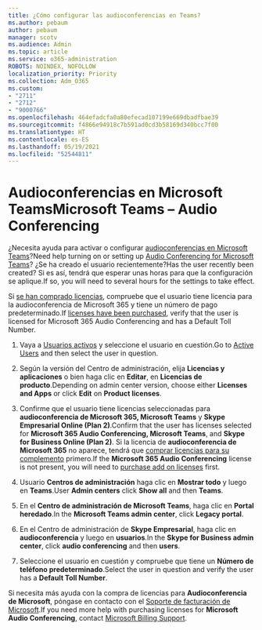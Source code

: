 ```yaml
---
title: ¿Cómo configurar las audioconferencias en Teams?
ms.author: pebaum
author: pebaum
manager: scotv
ms.audience: Admin
ms.topic: article
ms.service: o365-administration
ROBOTS: NOINDEX, NOFOLLOW
localization_priority: Priority
ms.collection: Adm_O365
ms.custom:
- "2711"
- "2712"
- "9000766"
ms.openlocfilehash: 464efadcfa0a80efecad107199e669dbadfbae39
ms.sourcegitcommit: f4866e94918c7b591ad0cd3b58169d340bcc7f00
ms.translationtype: HT
ms.contentlocale: es-ES
ms.lasthandoff: 05/19/2021
ms.locfileid: "52544811"
---
```

# <a name="microsoft-teams--audio-conferencing"></a><span data-ttu-id="c39ba-102">Audioconferencias en Microsoft Teams</span><span class="sxs-lookup"><span data-stu-id="c39ba-102">Microsoft Teams – Audio Conferencing</span></span>

<span data-ttu-id="c39ba-103">¿Necesita ayuda para activar o configurar [audioconferencias en Microsoft Teams](/microsoftteams/set-up-audio-conferencing-in-teams)?</span><span class="sxs-lookup"><span data-stu-id="c39ba-103">Need help turning on or setting up [Audio Conferencing for Microsoft Teams](/microsoftteams/set-up-audio-conferencing-in-teams)?</span></span>  <span data-ttu-id="c39ba-104">¿Se ha creado el usuario recientemente?</span><span class="sxs-lookup"><span data-stu-id="c39ba-104">Has the user recently been created?</span></span> <span data-ttu-id="c39ba-105">Si es así, tendrá que esperar unas horas para que la configuración se aplique.</span><span class="sxs-lookup"><span data-stu-id="c39ba-105">If so, you will need to several hours for the settings to take effect.</span></span>

<span data-ttu-id="c39ba-106">Si [se han comprado licencias](/microsoftteams/set-up-audio-conferencing-in-teams#step-2-get-and-assign-licenses), compruebe que el usuario tiene licencia para la audioconferencia de Microsoft 365 y tiene un número de pago predeterminado.</span><span class="sxs-lookup"><span data-stu-id="c39ba-106">If [licenses have been purchased](/microsoftteams/set-up-audio-conferencing-in-teams#step-2-get-and-assign-licenses), verify that the user is licensed for Microsoft 365 Audio Conferencing and has a Default Toll Number.</span></span>

1. <span data-ttu-id="c39ba-107">Vaya a [Usuarios activos](https://admin.microsoft.com/Adminportal/Home?source=applauncher#/users) y seleccione el usuario en cuestión.</span><span class="sxs-lookup"><span data-stu-id="c39ba-107">Go to [Active Users](https://admin.microsoft.com/Adminportal/Home?source=applauncher#/users) and then select the user in question.</span></span>

2. <span data-ttu-id="c39ba-108">Según la versión del Centro de administración, elija **Licencias y aplicaciones** o bien haga clic en **Editar**, en **Licencias de producto**.</span><span class="sxs-lookup"><span data-stu-id="c39ba-108">Depending on admin center version, choose either **Licenses and Apps** or click **Edit** on **Product licenses**.</span></span>

3. <span data-ttu-id="c39ba-109">Confirme que el usuario tiene licencias seleccionadas para **audioconferencia de Microsoft 365, Microsoft Teams** y **Skype Empresarial Online (Plan 2)**.</span><span class="sxs-lookup"><span data-stu-id="c39ba-109">Confirm that the user has licenses selected for **Microsoft 365 Audio Conferencing, Microsoft Teams**, and **Skype for Business Online (Plan 2)**.</span></span> <span data-ttu-id="c39ba-110">Si la licencia de **audioconferencia de Microsoft 365** no aparece, tendrá que [comprar licencias para su complemento](/microsoftteams/teams-add-on-licensing/microsoft-teams-add-on-licensing?tabs=small-business) primero.</span><span class="sxs-lookup"><span data-stu-id="c39ba-110">If the **Microsoft 365 Audio Conferencing** license is not present, you will need to [purchase add on licenses](/microsoftteams/teams-add-on-licensing/microsoft-teams-add-on-licensing?tabs=small-business) first.</span></span>

4. <span data-ttu-id="c39ba-111">Usuario **Centros de administración** haga clic en **Mostrar todo** y luego en **Teams**.</span><span class="sxs-lookup"><span data-stu-id="c39ba-111">User **Admin centers** click **Show all** and then **Teams**.</span></span>

5. <span data-ttu-id="c39ba-112">En el **Centro de administración de Microsoft Teams**, haga clic en **Portal heredado**.</span><span class="sxs-lookup"><span data-stu-id="c39ba-112">In the **Microsoft Teams admin center**, click **Legacy portal**.</span></span>

6. <span data-ttu-id="c39ba-113">En el Centro de administración de **Skype Empresarial**, haga clic en **audioconferencia** y luego en **usuarios**.</span><span class="sxs-lookup"><span data-stu-id="c39ba-113">In the **Skype for Business admin center**, click **audio conferencing** and then **users**.</span></span>

7. <span data-ttu-id="c39ba-114">Seleccione el usuario en cuestión y compruebe que tiene un **Número de teléfono predeterminado**.</span><span class="sxs-lookup"><span data-stu-id="c39ba-114">Select the user in question and verify the user has a **Default Toll Number**.</span></span>

<span data-ttu-id="c39ba-115">Si necesita más ayuda con la compra de licencias para **Audioconferencia de Microsoft**, póngase en contacto con el [Soporte de facturación de Microsoft](https://go.microsoft.com/fwlink/p/?linkid=518322).</span><span class="sxs-lookup"><span data-stu-id="c39ba-115">If you need more help with purchasing licenses for **Microsoft Audio Conferencing**, contact [Microsoft Billing Support](https://go.microsoft.com/fwlink/p/?linkid=518322).</span></span>
